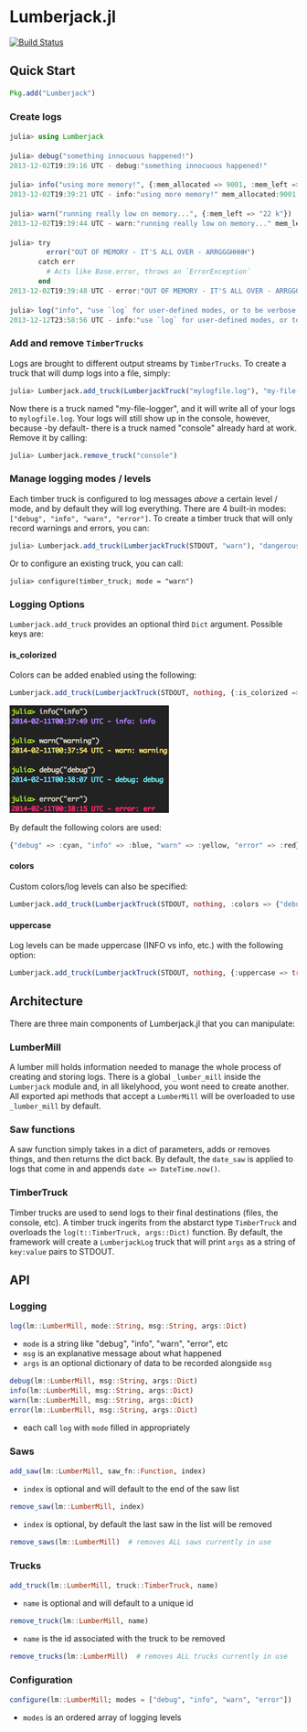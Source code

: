 Lumberjack.jl
=============

[![Build Status](https://travis-ci.org/forio/Lumberjack.jl.png?branch=master)](https://travis-ci.org/forio/Lumberjack.jl)


## Quick Start
```julia
Pkg.add("Lumberjack")
```

### Create logs
```julia
julia> using Lumberjack

julia> debug("something innocuous happened!")
2013-12-02T19:39:16 UTC - debug:"something innocuous happened!"

julia> info("using more memory!", {:mem_allocated => 9001, :mem_left => 22})
2013-12-02T19:39:21 UTC - info:"using more memory!" mem_allocated:9001 mem_left:22

julia> warn("running really low on memory...", {:mem_left => "22 k"})
2013-12-02T19:39:44 UTC - warn:"running really low on memory..." mem_left:"22 k"

julia> try
         error("OUT OF MEMORY - IT'S ALL OVER - ARRGGGHHHH")
       catch err
         # Acts like Base.error, throws an `ErrorException`
       end
2013-12-02T19:39:48 UTC - error:"OUT OF MEMORY - IT'S ALL OVER - ARRGGGHHHH"

julia> log("info", "use `log` for user-defined modes, or to be verbose.")
2013-12-12T23:58:56 UTC - info:"use `log` for user-defined modes, or to be verbose."
```

### Add and remove `TimberTrucks`
Logs are brought to different output streams by `TimberTrucks`. To create a truck that will dump logs into a file, simply:
```julia
julia> Lumberjack.add_truck(LumberjackTruck("mylogfile.log"), "my-file-logger")
```
Now there is a truck named "my-file-logger", and it will write all of your logs to `mylogfile.log`. Your logs will still show up in the console, however, because -by default- there is a truck named "console" already hard at work. Remove it by calling:
```julia
julia> Lumberjack.remove_truck("console")
```

### Manage logging modes / levels
Each timber truck is configured to log messages _above_ a certain level / mode, and by default they will log everything. There are 4 built-in modes: `["debug", "info", "warn", "error"]`. To create a timber truck that will only record warnings and errors, you can:
```julia
julia> Lumberjack.add_truck(LumberjackTruck(STDOUT, "warn"), "dangerous-logger")
```

Or to configure an existing truck, you can call:
```
julia> configure(timber_truck; mode = "warn")
```

### Logging Options
`Lumberjack.add_truck` provides an optional third `Dict` argument. Possible keys are:

#### is_colorized
Colors can be added enabled using the following:

```julia
Lumberjack.add_truck(LumberjackTruck(STDOUT, nothing, {:is_colorized => true}), "console")
```

![colors](img/colors.png)

By default the following colors are used:
```julia
{"debug" => :cyan, "info" => :blue, "warn" => :yellow, "error" => :red}
```

#### colors
Custom colors/log levels can also be specified:
```julia
Lumberjack.add_truck(LumberjackTruck(STDOUT, nothing, :colors => {"debug" => :black, "info" => :blue, "warn" => :yellow, "error" => :red, "crazy" => :green}), "console")
```

#### uppercase
Log levels can be made uppercase (INFO vs info, etc.) with the following option:
```julia
Lumberjack.add_truck(LumberjackTruck(STDOUT, nothing, {:uppercase => true}), "console")
```

## Architecture

There are three main components of Lumberjack.jl that you can manipulate:

### LumberMill

A lumber mill holds information needed to manage the whole process of creating and storing logs. There is a global `_lumber_mill` inside the `Lumberjack` module and, in all likelyhood, you wont need to create another. All exported api methods that accept a `LumberMill` will be overloaded to use `_lumber_mill` by default.

### Saw functions

A saw function simply takes in a dict of parameters, adds or removes things, and then returns the dict back. By default, the `date_saw` is applied to logs that come in and appends `date => DateTime.now()`.

### TimberTruck

Timber trucks are used to send logs to their final destinations (files, the console, etc). A timber truck ingerits from the abstarct type `TimberTruck` and overloads the `log(t::TimberTruck, args::Dict)` function. By default, the framework will create a `LumberjackLog` truck that will print `args` as a string of `key:value` pairs to STDOUT.


## API

### Logging
```julia
log(lm::LumberMill, mode::String, msg::String, args::Dict)
```
+ `mode` is a string like "debug", "info", "warn", "error", etc
+ `msg` is an explanative message about what happened
+ `args` is an optional dictionary of data to be recorded alongside `msg`


```julia
debug(lm::LumberMill, msg::String, args::Dict)
info(lm::LumberMill, msg::String, args::Dict)
warn(lm::LumberMill, msg::String, args::Dict)
error(lm::LumberMill, msg::String, args::Dict)
```
+ each call `log` with `mode` filled in appropriately


### Saws
```julia
add_saw(lm::LumberMill, saw_fn::Function, index)
```
+ `index` is optional and will default to the end of the saw list


```julia
remove_saw(lm::LumberMill, index)
```
+ `index` is optional, by default the last saw in the list will be removed


```julia
remove_saws(lm::LumberMill)  # removes ALL saws currently in use
```


### Trucks
```julia
add_truck(lm::LumberMill, truck::TimberTruck, name)
```
+ `name` is optional and will default to a unique id


```julia
remove_truck(lm::LumberMill, name)
```
+ `name` is the id associated with the truck to be removed


```julia
remove_trucks(lm::LumberMill)  # removes ALL trucks currently in use
```


### Configuration
```julia
configure(lm::LumberMill; modes = ["debug", "info", "warn", "error"])
```
+ `modes` is an ordered array of logging levels


